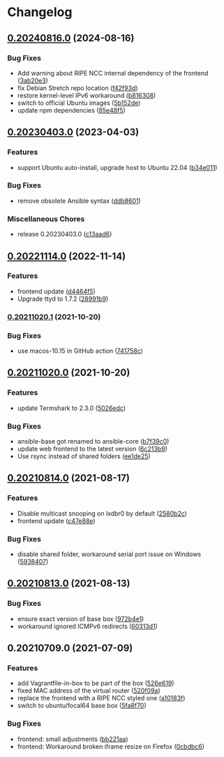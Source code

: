 # Changelog

## [0.20240816.0](https://www.github.com/RIPE-NCC/ipv6-security-lab/compare/v0.20230403.0...v0.20240816.0) (2024-08-16)


### Bug Fixes

* Add warning about RIPE NCC internal dependency of the frontend ([3ab20e3](https://www.github.com/RIPE-NCC/ipv6-security-lab/commit/3ab20e3088ab23d1d233f535d645da75a26f96b2))
* fix Debian Stretch repo location ([f42f93d](https://www.github.com/RIPE-NCC/ipv6-security-lab/commit/f42f93d4661e7d40b30b2604374b3ecc2e9decd0))
* restore kernel-level IPv6 workaround ([b816308](https://www.github.com/RIPE-NCC/ipv6-security-lab/commit/b816308a71ef2ba56e194e877b749d1411e56f98))
* switch to official Ubuntu images ([5b152de](https://www.github.com/RIPE-NCC/ipv6-security-lab/commit/5b152de185cea89735d313d8231443b2e5eedbc4))
* update npm dependencies ([85e48f5](https://www.github.com/RIPE-NCC/ipv6-security-lab/commit/85e48f5cc0d4956d8c4089d703907fdb931eb8bc))

## [0.20230403.0](https://www.github.com/RIPE-NCC/ipv6-security-lab/compare/v0.20221114.0...v0.20230403.0) (2023-04-03)


### Features

* support Ubuntu auto-install, upgrade host to Ubuntu 22.04 ([b34e011](https://www.github.com/RIPE-NCC/ipv6-security-lab/commit/b34e0116adf75bf18aada1e71f320d6c0884d69c))


### Bug Fixes

* remove obsolete Ansible syntax ([ddb8601](https://www.github.com/RIPE-NCC/ipv6-security-lab/commit/ddb86017a5e66b0b4c679dac4526cb51af2cb440))


### Miscellaneous Chores

* release 0.20230403.0 ([c13aad6](https://www.github.com/RIPE-NCC/ipv6-security-lab/commit/c13aad6162ae6713fdf7d5d4fdd90ab4514fa4c9))

## [0.20221114.0](https://www.github.com/RIPE-NCC/ipv6-security-lab/compare/v0.20211020.1...v0.20221114.0) (2022-11-14)


### Features

* frontend update ([d4464f5](https://www.github.com/RIPE-NCC/ipv6-security-lab/commit/d4464f5b5e61474efb9225c033d52d7175ff8f73))
* Upgrade ttyd to 1.7.2 ([28991b9](https://www.github.com/RIPE-NCC/ipv6-security-lab/commit/28991b91f42ec52b87479abe1d2bffeb1b302a2d))

### [0.20211020.1](https://www.github.com/RIPE-NCC/ipv6-security-lab/compare/v0.20211020.0...v0.20211020.1) (2021-10-20)


### Bug Fixes

* use macos-10.15 in GitHub action ([741758c](https://www.github.com/RIPE-NCC/ipv6-security-lab/commit/741758cc50ea57b23fbd97d26f78e7c7988418cb))

## [0.20211020.0](https://www.github.com/RIPE-NCC/ipv6-security-lab/compare/v0.20210814.0...v0.20211020.0) (2021-10-20)


### Features

* update Termshark to 2.3.0 ([5026edc](https://www.github.com/RIPE-NCC/ipv6-security-lab/commit/5026edc61a88618dca4a72c718e22bd21ddccd92))


### Bug Fixes

* ansible-base got renamed to ansible-core ([b7f39c0](https://www.github.com/RIPE-NCC/ipv6-security-lab/commit/b7f39c0a90c4f0ec29b1d17c291c38cb83e73d07))
* update web frontend to the latest version ([6c213b9](https://www.github.com/RIPE-NCC/ipv6-security-lab/commit/6c213b9214a017442f49353adc1a06aa603a3bdb))
* Use rsync instead of shared folders ([ee1de25](https://www.github.com/RIPE-NCC/ipv6-security-lab/commit/ee1de255f5780d974aa88b59f2293855014c6e65))

## [0.20210814.0](https://www.github.com/RIPE-NCC/ipv6-security-lab/compare/v0.20210813.0...v0.20210814.0) (2021-08-17)


### Features

* Disable multicast snooping on lxdbr0 by default ([2580b2c](https://www.github.com/RIPE-NCC/ipv6-security-lab/commit/2580b2c63d704a147e5dcc7c1a54bebe9040b9ae))
* frontend update ([c47e88e](https://www.github.com/RIPE-NCC/ipv6-security-lab/commit/c47e88eeacd48ee296ee9ab67a61aea1c87e59ad))


### Bug Fixes

* disable shared folder, workaround serial port issue on Windows ([5938407](https://www.github.com/RIPE-NCC/ipv6-security-lab/commit/5938407dcd8921839591ce9ae16018cb160d53ff))

## [0.20210813.0](https://www.github.com/RIPE-NCC/ipv6-security-lab/compare/v0.20210709.0...v0.20210813.0) (2021-08-13)


### Bug Fixes

* ensure exact version of base box ([972b4e1](https://www.github.com/RIPE-NCC/ipv6-security-lab/commit/972b4e1125cf4566d37b71e51d02bd81b05d41c0))
* workaround ignored ICMPv6 redirects ([60313d1](https://www.github.com/RIPE-NCC/ipv6-security-lab/commit/60313d14532f414794289dcbcee06caf3be99f60))

## 0.20210709.0 (2021-07-09)


### Features

* add Vagrantfile-in-box to be part of the box ([526e619](https://www.github.com/RIPE-NCC/ipv6-security-lab/commit/526e619ac00eb774e438eef8bc8865b6f4b3fe89))
* fixed MAC address of the virtual router ([520f09a](https://www.github.com/RIPE-NCC/ipv6-security-lab/commit/520f09a4fc51470254a39873069b03dc9190bc14))
* replace the frontend with a RIPE NCC styled one ([a10183f](https://www.github.com/RIPE-NCC/ipv6-security-lab/commit/a10183f9f388a4b1690a015f0e79cdf7dae48760))
* switch to ubuntu/focal64 base box ([5fa8f70](https://www.github.com/RIPE-NCC/ipv6-security-lab/commit/5fa8f70003cbe54eefdb142833dbb66bbcfa1615))


### Bug Fixes

* frontend: small adjustments ([bb221aa](https://www.github.com/RIPE-NCC/ipv6-security-lab/commit/bb221aa61c429c2f95e869259449234ebb5f73fb))
* frontend: Workaround broken iframe resize on Firefox ([0cbdbc6](https://www.github.com/RIPE-NCC/ipv6-security-lab/commit/0cbdbc61ae4afac4212f4c0c9d01310d95502218))
